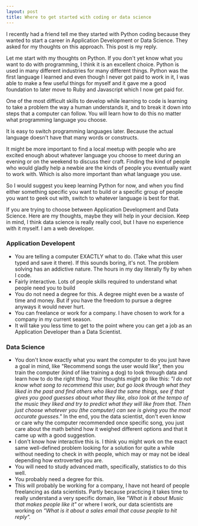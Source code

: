 ```yaml
---
layout: post
title: Where to get started with coding or data science
---
```


I recently had a friend tell me they started with Python coding because they
wanted to start a career in Application Development or Data Science. They asked
for my thoughts on this approach. This post is my reply.

Let me start with my thoughts on Python. If you don't yet know what you want to
do with programming, I think it is an excellent choice. Python is used in many
different industries for many different things. Python was the first language I
learned and even though I never got paid to work in it, I was able to make a few
useful things for myself and it gave me a good foundation to later move to Ruby
and Javascript which I now get paid for.

One of the most difficult skills to develop while learning to code is learning
to take a problem the way a human understands it, and to break it down into
steps that a computer can follow. You will learn how to do this no matter what
programming language you choose.

It is easy to switch programming languages later. Because the actual language
doesn't have that many words or constructs.

It might be more important to find a local meetup with people who are excited
enough about whatever language you choose to meet during an evening or on the
weekend to discuss their craft. Finding the kind of people who would gladly help
a newbie are the kinds of people you eventually want to work with. Which is also
more important than what language you use.

So I would suggest you keep learning Python for now, and when you find either
something specific you want to build or a specific group of people you want to
geek out with, switch to whatever language is best for that.

If you are trying to choose between Application Development and Data Science.
Here are my thoughts, maybe they will help in your decision. Keep in mind, I
think data science is really really cool, but I have no experience with it
myself. I am a web developer.

### Application Developent

* You are telling a computer EXACTLY what to do. (Take what this user typed and
  save it there). If this sounds boring, it's not. The problem solving has an
  addictive nature. The hours in my day literally fly by when I code.
* Fairly interactive. Lots of people skills required to understand what people
  need you to build
* You do not need a degree for this. A degree might even be a waste of time and
  money. But if you have the freedom to pursue a degree anyways it would never
  hurt.
* You can freelance or work for a company. I have chosen to work for a company
  in my current season.
* It will take you less time to get to the point where you can get a job as an
  Application Developer than a Data Scientist.

### Data Science

* You don't know exactly what you want the computer to do you just have a goal
  in mind, like "Recommend songs the user would like", then you train the
  computer (kind of like training a dog) to look through data and learn how to
  do the right thing. Your thoughts might go like this: _"I do not know what
  song to recommend this user, but go look through what they liked in the past
  and find others who liked the same things, see if that gives you good guesses
  about what they like, also look at the tempo of the music they liked and try
  to predict what they will like from that. Then just choose whatever you (the
  computer) can see is giving you the most accurate guesses."_ In the end, you
  the data scientist, don't even know or care why the computer recommended once
  specific song, you just care about the math behind how it weighed different
  options and that it came up with a good suggestion.
* I don't know how interactive this is. I think you might work on the exact same
  well-defined problem looking for a solution for quite a while without needing
  to check in with people, which may or may not be ideal depending how
  extroverted you are.
* You will need to study advanced math, specifically, statistics to do this
  well.
* You probably need a degree for this.
* This will probably be working for a company, I have not heard of people
  freelancing as data scientists. Partly because practicing it takes time to
  really understand a very specific domain, like _"What is it about Music that
  makes people like it"_ or where I work, our data scientists are working on
  _"What is it about a sales email that cause people to hit reply"._
